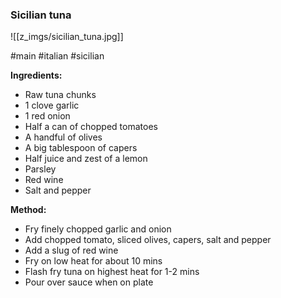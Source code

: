### Sicilian tuna

![[z_imgs/sicilian_tuna.jpg]]

#main #italian #sicilian

**Ingredients:**
- Raw tuna chunks  
- 1 clove garlic  
- 1 red onion
- Half a can of chopped tomatoes  
- A handful of olives  
- A big tablespoon of capers  
- Half juice and zest of a lemon  
- Parsley  
- Red wine  
- Salt and pepper

**Method:**
- Fry finely chopped garlic and onion  
- Add chopped tomato, sliced olives, capers, salt and pepper  
- Add a slug of red wine  
- Fry on low heat for about 10 mins  
- Flash fry tuna on highest heat for 1-2 mins  
- Pour over sauce when on plate
